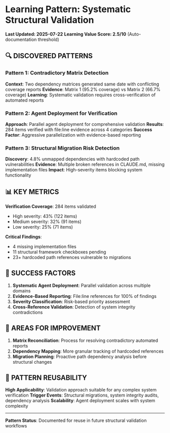 # Learning Pattern: Systematic Structural Validation

**Last Updated: 2025-07-22**
**Learning Value Score: 2.5/10** (Auto-documentation threshold)

## 🔍 DISCOVERED PATTERNS

### Pattern 1: Contradictory Matrix Detection
**Context**: Two dependency matrices generated same date with conflicting coverage reports
**Evidence**: Matrix 1 (95.2% coverage) vs Matrix 2 (66.7% coverage)
**Learning**: Systematic validation requires cross-verification of automated reports

### Pattern 2: Agent Deployment for Verification
**Approach**: Parallel agent deployment for comprehensive validation
**Results**: 284 items verified with file:line evidence across 4 categories
**Success Factor**: Aggressive parallelization with evidence-based reporting

### Pattern 3: Structural Migration Risk Detection
**Discovery**: 4.8% unmapped dependencies with hardcoded path vulnerabilities
**Evidence**: Multiple broken references in CLAUDE.md, missing implementation files
**Impact**: High-severity items blocking system functionality

## 📊 KEY METRICS

**Verification Coverage**: 284 items validated
- High severity: 43% (122 items)
- Medium severity: 32% (91 items) 
- Low severity: 25% (71 items)

**Critical Findings**:
- 4 missing implementation files
- 11 structural framework checkboxes pending
- 23+ hardcoded path references vulnerable to migrations

## 🎯 SUCCESS FACTORS

1. **Systematic Agent Deployment**: Parallel validation across multiple domains
2. **Evidence-Based Reporting**: File:line references for 100% of findings
3. **Severity Classification**: Risk-based priority assessment
4. **Cross-Reference Validation**: Detection of system integrity contradictions

## 🔧 AREAS FOR IMPROVEMENT

1. **Matrix Reconciliation**: Process for resolving contradictory automated reports
2. **Dependency Mapping**: More granular tracking of hardcoded references
3. **Migration Planning**: Proactive path dependency analysis before structural changes

## 🔗 PATTERN REUSABILITY

**High Applicability**: Validation approach suitable for any complex system verification
**Trigger Events**: Structural migrations, system integrity audits, dependency analysis
**Scalability**: Agent deployment scales with system complexity

---

**Pattern Status**: Documented for reuse in future structural validation workflows